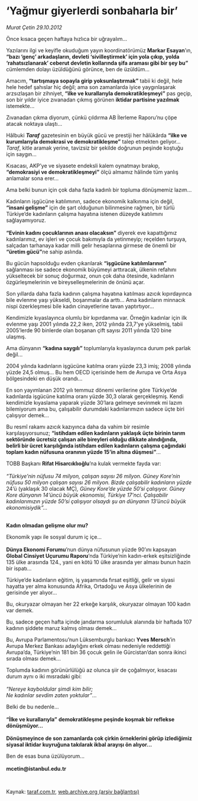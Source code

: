 # ‘Yağmur giyerlerdi sonbaharla bir’

*Murat Çetin 29.10.2012*

<div class="yazi"><p>Önce kısaca geçen haftaya hızlıca bir uğrayalım...</p>
<p>Yazılarını ilgi ve keyifle okuduğum yayın koordinatörümüz <b>Markar Esayan</b>’ın, <b>“bazı ‘genç’ arkadaşların, devleti ‘sivilleştirmek’ için yola çıkıp, yolda ‘rahatsızlanarak’ ceberut devletin kollarında şifa araması gibi bir şey bu”</b> cümlemden dolayı üzüldüğünü görünce, ben de üzüldüm...</p>
<p>Amacım, <b>“tartışmaya sopayla girip yoksunlaştırmak”</b> tabii ki değil, hele hele hedef şahıslar hiç değil; ama son zamanlarda iyice yaygınlaşarak arzsızlaşan bir zihniyet, <b>“ilke ve kurallarıyla demokratikleşmeyi”</b> pas geçip, son bir yıldır iyice zıvanadan çıkmış görünen <b>iktidar partisine yazılmak</b> istemekte...</p>
<p>Zıvanadan çıkma diyorum, çünkü çıldırma AB İlerleme Raporu’nu çöpe atacak noktaya ulaştı...</p>
<p>Hâlbuki <b><i>Taraf</i></b> gazetesinin en büyük gücü ve prestiji her hâlükârda <b>“ilke ve kurumlarıyla demokrasi ve demokratikleşme”</b> talep etmekten geliyor... <i>Taraf</i>, kitle aramak yerine, tavizsiz bir şekilde doğrunun peşinde koştuğu için saygın...</p>
<p>Kısacası, AKP’ye ve siyasete endeksli kalem oynatmayı bırakıp, <b>“demokrasiyi ve demokratikleşmeyi”</b> ölçü almamız hâlinde tüm yanlış anlamalar sona erer...</p>
<p>Ama belki bunun için çok daha fazla kadınlı bir topluma dönüşmemiz lazım...</p>
<p>Kadınların işgücüne katılımının, sadece ekonomik kalkınma için değil, <b>“insani gelişme”</b> için de şart olduğunun bilinmesine rağmen, bir türlü Türkiye’de kadınların çalışma hayatına istenen düzeyde katılımını sağlayamıyoruz. <br/><br/><b>“Evinin kadını çocuklarının anası olacaksın”</b> diyerek eve kapattığımız kadınlarımız, ev işleri ve çocuk bakımıyla da yetinmeyip; reçelden turşuya, salçadan tarhanaya kadar milli gelir hesaplarına girmese de önemli bir <b>“üretim gücü”</b>ne sahip aslında.</p>
<p>Bu gücün hapsolduğu evden çıkarılarak <b>“işgücüne katılımlarının”</b> sağlanması ise sadece ekonomik büyümeyi arttıracak, ülkenin refahını yükseltecek bir sonuç doğurmaz, onun çok daha ötesinde, kadınların özgürleşmelerinin ve bireyselleşmelerinin de önünü açar.</p>
<p>Son yıllarda daha fazla kadının çalışma hayatına katılması azıcık kıpırdayınca bile evlenme yaşı yükseldi, boşanmalar da arttı... Ama kadınların minnacık nispi özerkleşmesi bile kadın cinayetlerine tavan yaptırtıyor...</p>
<p>Kendimizle kıyaslayınca olumlu bir kıpırdanma var. Örneğin kadınlar için ilk evlenme yaşı 2001 yılında 22,2 iken, 2012 yılında 23,7’ye yükselmiş, tabii 2005’lerde 90 binlerde olan boşanan çift sayısı 2011 yılında 120 bine ulaşmış.</p>
<p>Ama dünyanın <b>“kadına saygılı”</b> toplumlarıyla kıyaslayınca durum pek parlak değil... </p>
<p>2004 yılında kadınların işgücüne katılma oranı yüzde 23,3 imiş; 2008 yılında yüzde 24,5 olmuş... Bu hem OECD içerisinde hem de Avrupa ve Orta Asya bölgesindeki en düşük orandı...</p>
<p>En son yayımlanan 2012 yılı temmuz dönemi verilerine göre Türkiye’de kadınlarda işgücüne katılma oranı yüzde 30,3 olarak gerçekleşmiş. Kendi kendimizle kıyaslama yaparak yüzde 30’lara gelmeye sevinmek mi lazım bilemiyorum ama bu, çalışabilir durumdaki kadınlarımızın sadece üçte biri çalışıyor demek...</p>
<p>Bu resmî rakamı azıcık kazıyınca daha da vahim bir resimle karşılaşıyorsunuz; <b>“istihdam edilen kadınların yaklaşık üçte birinin tarım sektöründe ücretsiz çalışan aile bireyleri olduğu dikkate alındığında, belirli bir ücret karşılığında istihdam edilen kadınların çalışma çağındaki toplam kadın nüfusuna oranının yüzde 15’in altına düşmesi”</b>... </p>
<p>TOBB Başkanı <b>Rifat Hisarcıklıoğlu</b>’na kulak vermekte fayda var: <br/><br/><i>“Türkiye’nin nüfusu 74 milyon, çalışan sayısı 26 milyon. Güney Kore’nin nüfusu 50 milyon çalışan sayısı 26 milyon. Bizde çalışabilir kadınların yüzde </i>24’ü (yaklaşık 30 olacak MÇ)<i>, Güney Kore’de yüzde 50’si çalışıyor. Güney Kore dünyanın 14’üncü büyük ekonomisi, Türkiye 17’nci. Çalışabilir kadınlarımızın yüzde 50’si çalışıyor olsaydı şu an dünyanın 13’üncü büyük ekonomisiydik”...</i></p>
<p><b><br/>Kadın olmadan gelişme olur mu?</b></p>
<p>Ekonomik yapı ile sosyal durum iç içe...<br/><br/><b>Dünya Ekonomi Forumu</b>’nun dünya nüfusunun yüzde 90’ını kapsayan <b>Global Cinsiyet Uçurumu Raporu</b>’nda Türkiye’nin kadın-erkek eşitsizliğinde 135 ülke arasında 124., yani en kötü 10 ülke arasında yer alması bunun hazin bir ispatı...</p>
<p>Türkiye’de kadınların eğitim, iş yaşamında fırsat eşitliği, gelir ve siyasi hayatta yer alma konusunda Afrika, Ortadoğu ve Asya ülkelerinin de gerisinde yer alıyor...</p>
<p>Bu, okuryazar olmayan her 22 erkeğe karşılık, okuryazar olmayan 100 kadın var demek.</p>
<p>Bu, sadece geçen hafta içinde jandarma sorumluluk alanında bir haftada 107 kadının şiddete maruz kalmış olması demek... </p>
<p>Bu, Avrupa Parlamentosu’nun Lüksemburglu bankacı <b>Yves Mersch</b>’in Avrupa Merkez Bankası adaylığını erkek olması nedeniyle reddettiği Avrupa’da, Türkiye’nin 181 bin 36 çocuk gelin ile Gürcistan’dan sonra ikinci sırada olması demek... </p>
<p>Toplumda kadının görünürlülüğü az olunca şiir de çoğalmıyor, kısacası durum aynı o iki mısradaki gibi:<br/><br/><i>“Nereye kayboldular şimdi kim bilir;<br/></i><i>Ne kadınlar sevdim zaten yoktular”</i>...<i></i></p>
<p>Belki de bu nedenle...<br/><br/><b>“İlke ve kurallarıyla”</b> <b>demokratikleşme peşinde koşmak bir reflekse dönüşmüyor...<br/><br/></b><b>Dönüşmeyince de son zamanlarda çok çirkin örneklerini görüp izlediğimiz siyasal iktidar kuyruğuna takılarak ikbal arayışı ön alıyor...</b></p>
<p>Ben de esas buna üzülüyorum...<br/><br/><b>mcetin@istanbul.edu.tr</b></p>
<p> </p>
</div>

Kaynak: [taraf.com.tr](http://www.taraf.com.tr/murat-cetin/makale-yagmur-giyerlerdi-sonbaharla-bir.htm), [web.archive.org (arşiv bağlantısı)](http://web.archive.org/web/20131107134430/http://www.taraf.com.tr/murat-cetin/makale-yagmur-giyerlerdi-sonbaharla-bir.htm)
